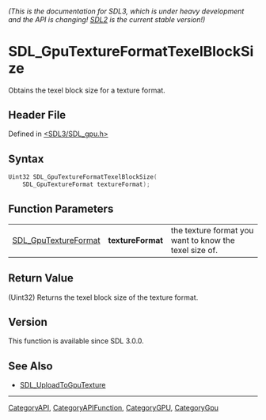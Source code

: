###### (This is the documentation for SDL3, which is under heavy development and the API is changing! [SDL2](https://wiki.libsdl.org/SDL2/) is the current stable version!)
# SDL_GpuTextureFormatTexelBlockSize

Obtains the texel block size for a texture format.

## Header File

Defined in [<SDL3/SDL_gpu.h>](https://github.com/libsdl-org/SDL/blob/main/include/SDL3/SDL_gpu.h)

## Syntax

```c
Uint32 SDL_GpuTextureFormatTexelBlockSize(
    SDL_GpuTextureFormat textureFormat);
```

## Function Parameters

|                                              |                   |                                                        |
| -------------------------------------------- | ----------------- | ------------------------------------------------------ |
| [SDL_GpuTextureFormat](SDL_GpuTextureFormat) | **textureFormat** | the texture format you want to know the texel size of. |

## Return Value

(Uint32) Returns the texel block size of the texture format.

## Version

This function is available since SDL 3.0.0.

## See Also

- [SDL_UploadToGpuTexture](SDL_UploadToGpuTexture)

----
[CategoryAPI](CategoryAPI), [CategoryAPIFunction](CategoryAPIFunction), [CategoryGPU](CategoryGPU), [CategoryGpu](CategoryGpu)


